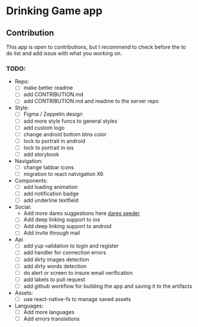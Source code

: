 # Drinking Game app

## Contribution

This app is open to contributions, but I recommend to check before the to do list and add issue with what you working on.

### TODO:

- Repo:
  - [ ] make better readme
  - [ ] add CONTRIBUTION.md
  - [ ] add CONTRIBUTION.md and readme to the server repo
- Style:
  - [ ] Figma / Zeppelin design
  - [ ] add more style funcs to general styles
  - [ ] add custom logo
  - [ ] change android bottom btns color
  - [ ] lock to portrait in android
  - [ ] lock to portrait in ios
  - [ ] add storybook
- Navigation:
  - [ ] change tabbar icons
  - [ ] migration to react natvigation X6
- Components:
  - [ ] add loading animation
  - [ ] add notification badge
  - [ ] add underline textfield
- Social:
  - Add more dares suggestions here [dares seeder](https://drinkinggameseeder.herokuapp.com/)
  - [ ] Add deep linking support to ios
  - [ ] Add deep linking support to android
  - [ ] Add invite through mail
- Api
  - [ ] add yup validation to login and register
  - [ ] add handler for connection errors
  - [ ] add dirty images detection
  - [ ] add dirty words detection
  - [ ] do alert or screen to insure email verification
  - [ ] add labels to pull request
  - [ ] add github workflow for building the app and saving it to the artifacts
- Assets:
  - [ ] use react-native-fs to manage saved assets
- Languages:
  - [ ] Add more languages
  - [ ] Add errors translations
